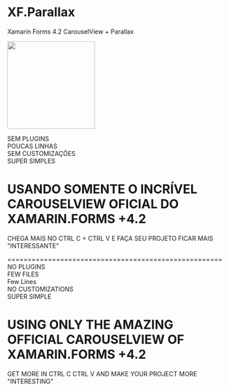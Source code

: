 # XF.Parallax
Xamarin Forms 4.2 CarouselView + Parallax

<img src="https://github.com/pabloprogramador/XF.Parallax/blob/master/parallax.gif" width="200">

SEM PLUGINS\
POUCAS LINHAS\
SEM CUSTOMIZAÇÕES\
SUPER SIMPLES

# USANDO SOMENTE O INCRÍVEL CAROUSELVIEW OFICIAL DO XAMARIN.FORMS +4.2
CHEGA MAIS NO CTRL C + CTRL V E FAÇA SEU PROJETO FICAR MAIS "INTERESSANTE"

=====================================================\
NO PLUGINS\
FEW FILES\
Few Lines\
NO CUSTOMIZATIONS\
SUPER SIMPLE

# USING ONLY THE AMAZING OFFICIAL CAROUSELVIEW OF XAMARIN.FORMS +4.2
GET MORE IN CTRL C CTRL V AND MAKE YOUR PROJECT MORE "INTERESTING"
